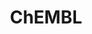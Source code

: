 ---
bigquery: https://console.cloud.google.com/bigquery?p=patents-public-data&d=ebi_chembl&page=dataset
citation: '"The ChEMBL database in 2017." Anna Gaulton, Anne Hersey, Michał Nowotka,
  A Patrícia Bento, Jon Chambers, David Mendez, Prudence Mutowo, Francis Atkinson,
  Louisa J Bellis, Elena Cibrián-Uhalte, Mark Davies, Nathan Dedman, Anneli Karlsson,
  María Paula Magariños, John P Overington, George Papadatos, Ines Smit, Andrew R
  Leach Nucleic acids Research (2017) 45 (Database Issue), D945-D954'
contributors: European Bioinformatics Institute
cost: None
description: ChEMBL Data is a manually curated database of small molecules used in
  drug discovery, including information about existing patented drugs.
documentation: 'schema: https://www.ebi.ac.uk/chembl/db_schema


  '
last_edit: 04/07/2022, 15:00:00
location: https://console.cloud.google.com/marketplace/product/google_patents_public_datasets/chembl
maintained_by: EMBL-EBI, an outstation of European Molecular Biology Laboratory
related_publications: '

  ChEMBL: towards direct deposition of bioassay data.


  Mendez D, Gaulton A, Bento AP, Chambers J, De Veij M, Félix E, Magariños MP, Mosquera
  JF, Mutowo P, Nowotka M, Gordillo-Marañón M, Hunter F, Junco L, Mugumbate G, Rodriguez-Lopez
  M, Atkinson F, Bosc N, Radoux CJ, Segura-Cabrera A, Hersey A, Leach AR.


  — Nucleic Acids Res. 2019; 47(D1):D930-D940. doi: 10.1093/nar/gky1075

  '
schema_fields:
- patent_use_code
- published_units
- sequence
- co_stem_id
- withdrawn_year
- level4
- published_value
- warnref_id
- le
- organism
- molecule_type
- level1_description
- bao_format
- lle
- molsyn_id
- nda_type
- direct_interaction
- psa
- normal_range_min
- uberon_id
- warning_class
- data_validity_comment
- comp_go_id
- alogp
- updated_on
- uo_units
- who_name
- ddd_comment
- subgroup
- stem
- compound_key
- record_id
- src_assay_id
- src_id
- src_description
- disease_efficacy
- level4_description
- indref_id
- assay_test_type
- met_conversion
- bao_id
- go_id
- approval_date
- sitecomp_id
- atc_code
- ddd_id
- parent_molregno
- value
- result_flag
- level1
- oral
- stem_class
- sei
- cpd_str_alert_id
- cell_description
- mol_frac_id
- cell_ontology_id
- canonical_smiles
- cell_id
- structure_type
- level3_description
- ddd_units
- sequence_md5sum
- curation_comment
- priority
- activity_count
- syn_type
- assay_type
- l7
- mechanism_of_action
- polymer_flag
- accession
- max_phase_for_ind
- downgraded
- warning_year
- year
- strength
- assay_class_id
- max_phase
- acd_logp
- confidence
- activity_id
- synonyms
- targcomp_id
- bto_id
- standard_units
- domain_name
- smarts
- parenteral
- l8
- patent_no
- warning_country
- isoform
- protein_class_synonym
- actsm_id
- molecular_species
- compound_name
- country
- action_type
- drugind_id
- aidx
- mol_hrac_id
- hrac_class_id
- irac_class_id
- predbind_id
- variant_id
- cx_logd
- standard_upper_value
- compsyn_id
- bei
- idx
- l1
- mesh_id
- mechanism_comment
- usan_stem_id
- withdrawn_reason
- full_mwt
- as_id
- usan_year
- path
- relationship_type
- parent_id
- comp_class_id
- end_position
- alert_id
- doc_type
- standard_value
- domain_type
- updated_by
- cx_most_apka
- submission_date
- applicant_full_name
- enzyme_name
- short_name
- pubmed_id
- doc_id
- inorganic_flag
- toid
- caloha_id
- protein_class_desc
- withdrawn_class
- metabolite_record_id
- entity_id
- num_alerts
- last_page
- mc_target_name
- patent_id
- irac_code
- mw_freebase
- potential_duplicate
- previous_company
- ddd_value
- target_type
- level2_description
- mec_id
- parent_type
- metref_id
- withdrawn_country
- cx_most_bpka
- bao_endpoint
- ap_id
- cell_source_tax_id
- route
- tissue_id
- title
- alert_set_id
- smid
- rgid
- component_id
- standard_inchi
- entity_type
- active_ingredient
- l4
- ref_type
- src_compound_id
- confidence_score
- clo_id
- orig_description
- ass_cls_map_id
- site_residues
- efo_id
- component_synonym
- text_value
- class_level
- ref_url
- normal_range_max
- targrel_id
- met_comment
- innovator_company
- assay_param_id
- molregno
- prediction_method
- site_name
- num_ro5_violations
- standard_flag
- pchembl_value
- assay_desc
- hba
- black_box_warning
- drug_record_id
- ingredient
- hbd
- level2
- mol_irac_id
- qudt_units
- aspect
- met_id
- ridx
- l2
- mw_monoisotopic
- parent_go_id
- major_class
- target_desc
- usan_substem
- substrate_record_id
- name
- acd_logd
- assay_tissue
- log_id
- definition
- journal
- research_stem
- published_type
- res_stem_id
- creation_date
- aromatic_rings
- relation
- molfile
- assay_source
- chirality
- standard_text_value
- helm_notation
- drug_substance_flag
- status
- tid
- parameter_type
- mc_target_accession
- dosed_ingredient
- pathway_id
- assay_organism
- cidx
- chembl_id
- prod_pat_id
- formulation_id
- first_approval
- hrac_code
- comments
- ad_type
- drug_product_flag
- withdrawn_flag
- who_extra
- standard_inchi_key
- protclasssyn_id
- biocomp_id
- parameter_value
- first_in_class
- oc_id
- cell_source_organism
- cell_name
- l6
- cellosaurus_id
- hbd_lipinski
- enzyme_tid
- warning_id
- tid_fixed
- upper_value
- std_act_id
- stat
- curated_by
- first_page
- active_molregno
- patent_expire_date
- natural_product
- target_mapping
- db_source
- domain_description
- label
- company
- ddd_admr
- l5
- units
- availability_type
- cl_lincs_id
- assay_cell_type
- assay_strain
- annotation
- db_version
- mol_atc_id
- type
- hba_lipinski
- molecular_mechanism
- species_group_flag
- dosage_form
- heavy_atoms
- selectivity_comment
- trade_name
- rtb
- standard_type
- mesh_heading
- assay_subcellular_fraction
- assay_category
- l3
- assay_id
- activity_comment
- job_id
- site_id
- product_id
- domain_id
- publication_number
- mc_target_type
- frac_code
- level5
- efo_term
- issue
- acd_most_bpka
- binding_site_comment
- warning_description
- class_type
- mc_tax_id
- mc_organism
- set_name
- published_relation
- num_lipinski_ro5_violations
- usan_stem_definition
- frac_class_id
- mutation
- assay_tax_id
- tbl
- pref_name
- alert_name
- topical
- ro3_pass
- therapeutic_flag
- cell_source_tissue
- mecref_id
- volume
- qed_weighted
- src_short_name
- doi
- usan_stem
- description
- standard_relation
- indication_class
- protein_class_id
- prodrug
- relationship
- full_molformula
- source
- pathway_key
- last_active
- source_domain_id
- component_type
- compd_id
- tax_id
- relationship_desc
- delist_flag
- level3
- version
- chebi_par_id
- related_tid
- ref_id
- authors
- warning_type
- abstract
- acd_most_apka
- cx_logp
- start_position
- homologue
shortname: chembl
tags:
- biotechnology
- health
- chemical
- bioinformatics
- medical
terms_of_use: CC BY-SA 3.0
title: ChEMBL
uuid: e232a192-965c-4ec9-904c-155b6dfe56c5
---